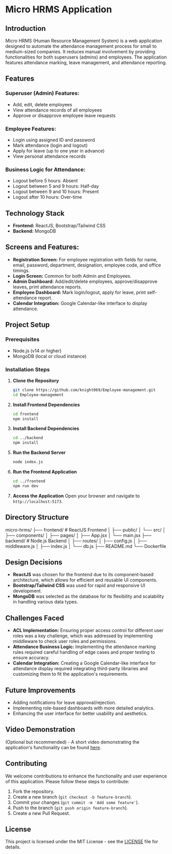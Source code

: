 # Micro HRMS Application

## Introduction

Micro HRMS (Human Resource Management System) is a web application designed to automate the attendance management process for small to medium-sized companies. It reduces manual involvement by providing functionalities for both superusers (admins) and employees. The application features attendance marking, leave management, and attendance reporting.

## Features

### Superuser (Admin) Features:
- Add, edit, delete employees
- View attendance records of all employees
- Approve or disapprove employee leave requests

### Employee Features:
- Login using assigned ID and password
- Mark attendance (login and logout)
- Apply for leave (up to one year in advance)
- View personal attendance records

### Business Logic for Attendance:
- Logout before 5 hours: Absent
- Logout between 5 and 9 hours: Half-day
- Logout between 9 and 10 hours: Present
- Logout after 10 hours: Over-time

## Technology Stack
- **Frontend:** ReactJS, Bootstrap/Tailwind CSS
- **Backend:** MongoDB

## Screens and Features:
- **Registration Screen:** For employee registration with fields for name, email, password, department, designation, employee code, and office timings.
- **Login Screen:** Common for both Admin and Employees.
- **Admin Dashboard:** Add/edit/delete employees, approve/disapprove leaves, print attendance reports.
- **Employee Dashboard:** Mark login/logout, apply for leave, print self-attendance report.
- **Calendar Integration:** Google Calendar-like interface to display attendance.

## Project Setup

### Prerequisites
- Node.js (v14 or higher)
- MongoDB (local or cloud instance)

### Installation Steps

1. **Clone the Repository**
    ```bash
    git clone https://github.com/knight069/Employee-management.git
    cd Employee-management
    ```

2. **Install Frontend Dependencies**
    ```bash
    cd frontend
    npm install
    ```

3. **Install Backend Dependencies**
    ```bash
    cd ../backend
    npm install
    ```

<!-- 4. **Setup Environment Variables**
    Create a `.env` file in the `server` directory with the following content:
    ```env
    PORT=5000
    MONGO_URI=your_mongodb_connection_string
    JWT_SECRET=your_jwt_secret_key
    ``` -->

5. **Run the Backend Server**
    ```bash
    node index.js
    ```

6. **Run the Frontend Application**
    ```bash
    cd ../frontend
    npm run dev
    ```

7. **Access the Application**
    Open your browser and navigate to `http://localhost:5173`.

## Directory Structure
micro-hrms/
├── frontend/ # ReactJS Frontend
│ ├── public/
│ └── src/
│ ├── components/
│ ├── pages/
│ ├── App.jsx
│ └── main.jsx
├── backend/ # Node.js Backend
│ ├── routes/
│ ├── config.js
│ ├── middleware.js
│ ├── index.js
│ └── db.js
├── README.md
└── Dockerfile


## Design Decisions
- **ReactJS** was chosen for the frontend due to its component-based architecture, which allows for efficient and reusable UI components.
- **Bootstrap/Tailwind CSS** was used for rapid and responsive UI development.
- **MongoDB** was selected as the database for its flexibility and scalability in handling various data types.

## Challenges Faced
- **ACL Implementation:** Ensuring proper access control for different user roles was a key challenge, which was addressed by implementing middleware to check user roles and permissions.
- **Attendance Business Logic:** Implementing the attendance marking rules required careful handling of edge cases and proper testing to ensure accuracy.
- **Calendar Integration:** Creating a Google Calendar-like interface for attendance display required integrating third-party libraries and customizing them to fit the application's requirements.

## Future Improvements
- Adding notifications for leave approval/rejection.
- Implementing role-based dashboards with more detailed analytics.
- Enhancing the user interface for better usability and aesthetics.

## Video Demonstration
(Optional but recommended) - A short video demonstrating the application's functionality can be found [here](link_to_video).

## Contributing
We welcome contributions to enhance the functionality and user experience of this application. Please follow these steps to contribute:
1. Fork the repository.
2. Create a new branch (`git checkout -b feature-branch`).
3. Commit your changes (`git commit -m 'Add some feature'`).
4. Push to the branch (`git push origin feature-branch`).
5. Create a new Pull Request.

## License
This project is licensed under the MIT License - see the [LICENSE](LICENSE) file for details.
